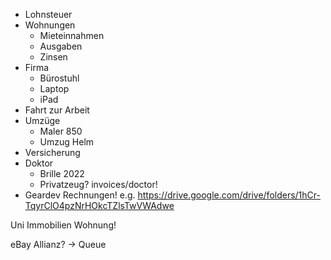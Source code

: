 - Lohnsteuer
- Wohnungen
   - Mieteinnahmen
   - Ausgaben
   - Zinsen
- Firma
   - Bürostuhl
   - Laptop
   - iPad
- Fahrt zur Arbeit
- Umzüge
   - Maler 850
   - Umzug Helm
- Versicherung
- Doktor
   - Brille 2022
   - Privatzeug? invoices/doctor!
- Geardev Rechnungen! e.g. https://drive.google.com/drive/folders/1hCr-TqyrClO4pzNrHOkcTZlsTwVWAdwe

Uni
Immobilien
Wohnung!


eBay
Allianz? -> Queue

